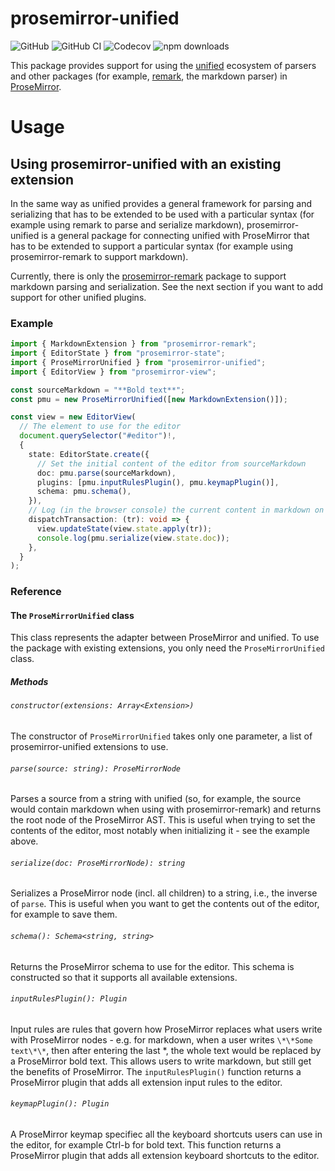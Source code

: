 # prosemirror-unified

![GitHub](https://img.shields.io/github/license/marekdedic/prosemirror-unified)
![GitHub CI](https://img.shields.io/github/actions/workflow/status/marekdedic/prosemirror-unified/CI.yml?logo=github)
![Codecov](https://img.shields.io/codecov/c/github/marekdedic/prosemirror-unified/master?logo=codecov)
![npm downloads](https://img.shields.io/npm/dm/prosemirror-unified?logo=npm)

This package provides support for using the [unified](https://github.com/unifiedjs/unified) ecosystem of parsers and other packages (for example, [remark](https://github.com/remarkjs/remark), the markdown parser) in [ProseMirror](https://prosemirror.net/).

# Usage

## Using prosemirror-unified with an existing extension

In the same way as unified provides a general framework for parsing and serializing that has to be extended to be used with a particular syntax (for example using remark to parse and serialize markdown), prosemirror-unified is a general package for connecting unified with ProseMirror that has to be extended to support a particular syntax (for example using prosemirror-remark to support markdown).

Currently, there is only the [prosemirror-remark](https://github.com/marekdedic/prosemirror-remark) package to support markdown parsing and serialization. See the next section if you want to add support for other unified plugins.

### Example

```ts
import { MarkdownExtension } from "prosemirror-remark";
import { EditorState } from "prosemirror-state";
import { ProseMirrorUnified } from "prosemirror-unified";
import { EditorView } from "prosemirror-view";

const sourceMarkdown = "**Bold text**";
const pmu = new ProseMirrorUnified([new MarkdownExtension()]);

const view = new EditorView(
  // The element to use for the editor
  document.querySelector("#editor")!,
  {
    state: EditorState.create({
      // Set the initial content of the editor from sourceMarkdown
      doc: pmu.parse(sourceMarkdown),
      plugins: [pmu.inputRulesPlugin(), pmu.keymapPlugin()],
      schema: pmu.schema(),
    }),
    // Log (in the browser console) the current content in markdown on every update
    dispatchTransaction: (tr): void => {
      view.updateState(view.state.apply(tr));
      console.log(pmu.serialize(view.state.doc));
    },
  }
);
```

### Reference

#### The `ProseMirrorUnified` class

This class represents the adapter between ProseMirror and unified. To use the package with existing extensions, you only need the `ProseMirrorUnified` class.

##### Methods

###### `constructor(extensions: Array<Extension>)`

The constructor of `ProseMirrorUnified` takes only one parameter, a list of prosemirror-unified extensions to use.

###### `parse(source: string): ProseMirrorNode`

Parses a source from a string with unified (so, for example, the source would contain markdown when using with prosemirror-remark) and returns the root node of the ProseMirror AST. This is useful when trying to set the contents of the editor, most notably when initializing it - see the example above.

###### `serialize(doc: ProseMirrorNode): string`

Serializes a ProseMirror node (incl. all children) to a string, i.e., the inverse of `parse`. This is useful when you want to get the contents out of the editor, for example to save them.

###### `schema(): Schema<string, string>`

Returns the ProseMirror schema to use for the editor. This schema is constructed so that it supports all available extensions.

###### `inputRulesPlugin(): Plugin`

Input rules are rules that govern how ProseMirror replaces what users write with ProseMirror nodes - e.g. for markdown, when a user writes `\*\*Some text\*\*`, then after entering the last \*, the whole text would be replaced by a ProseMirror bold text. This allows users to write markdown, but still get the benefits of ProseMirror. The `inputRulesPlugin()` function returns a ProseMirror plugin that adds all extension input rules to the editor.

###### `keymapPlugin(): Plugin`

A ProseMirror keymap specifiec all the keyboard shortcuts users can use in the editor, for example Ctrl-b for bold text. This function returns a ProseMirror plugin that adds all extension keyboard shortcuts to the editor.
